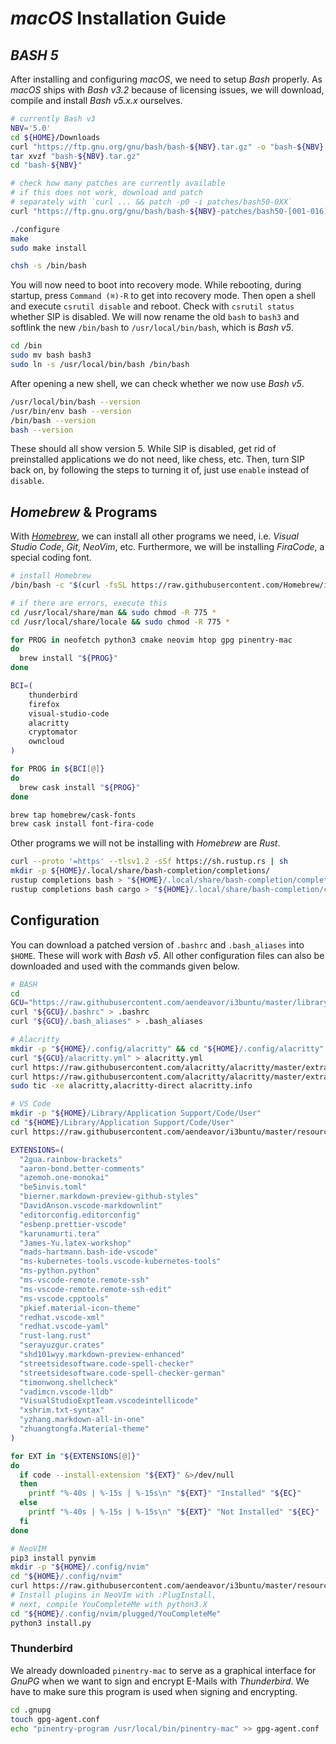 # _macOS_ Installation Guide

[//]: # (source <https://scriptingosx.com/2019/02/install-bash-5-on-macos/>)

## _BASH 5_

After installing and configuring _macOS_, we need to setup _Bash_ properly. As _macOS_ ships with _Bash v3.2_ because of licensing issues, we will download, compile and install _Bash v5.x.x_ ourselves.

``` BASH
# currently Bash v3
NBV='5.0'
cd ${HOME}/Downloads
curl "https://ftp.gnu.org/gnu/bash/bash-${NBV}.tar.gz" -o "bash-${NBV}.tar.gz"
tar xvzf "bash-${NBV}.tar.gz"
cd "bash-${NBV}"

# check how many patches are currently available
# if this does not work, download and patch
# separately with `curl ... && patch -p0 -i patches/bash50-0XX`
curl "https://ftp.gnu.org/gnu/bash/bash-${NBV}-patches/bash50-[001-016]" | patch -p0

./configure
make
sudo make install

chsh -s /bin/bash
```

You will now need to boot into recovery mode. While rebooting, during startup, press `Command (⌘)-R` to get into recovery mode. Then open a shell and execute `csrutil disable` and reboot. Check with `csrutil status` whether SIP is disabled. We will now rename the old `bash` to `bash3` and softlink the new `/bin/bash` to `/usr/local/bin/bash`, which is _Bash v5_.

``` BASH
cd /bin
sudo mv bash bash3
sudo ln -s /usr/local/bin/bash /bin/bash
```

After opening a new shell, we can check whether we now use _Bash v5_.

``` BASH
/usr/local/bin/bash --version
/usr/bin/env bash --version
/bin/bash --version
bash --version
```

These should all show version 5. While SIP is disabled, get rid of preinstalled applications we do not need, like chess, etc. Then, turn SIP back on, by following the steps to turning it of, just use `enable` instead of `disable`.

## _Homebrew_ & Programs

With _[Homebrew](https://brew.sh/)_, we can install all other programs we need, i.e. _Visual Studio Code_, _Git_, _NeoVim_, etc. Furthermore, we will be installing _FiraCode_, a special coding font.

[//]: # (cask sources https://formulae.brew.sh/cask/)

``` BASH
# install Homebrew
/bin/bash -c "$(curl -fsSL https://raw.githubusercontent.com/Homebrew/install/master/install.sh)"

# if there are errors, execute this
cd /usr/local/share/man && sudo chmod -R 775 *
cd /usr/local/share/locale && sudo chmod -R 775 *

for PROG in neofetch python3 cmake neovim htop gpg pinentry-mac
do
  brew install "${PROG}"
done

BCI=(
    thunderbird
    firefox
    visual-studio-code
    alacritty
    cryptomator
    owncloud
)

for PROG in ${BCI[@]}
do
  brew cask install "${PROG}"
done

brew tap homebrew/cask-fonts
brew cask install font-fira-code
```

Other programs we will not be installing with _Homebrew_ are _Rust_.

``` BASH
curl --proto '=https' --tlsv1.2 -sSf https://sh.rustup.rs | sh
mkdir -p ${HOME}/.local/share/bash-completion/completions/
rustup completions bash > "${HOME}/.local/share/bash-completion/completions/rustup"
rustup completions bash cargo > "${HOME}/.local/share/bash-completion/completions/cargo"
```

## Configuration

You can download a patched version of `.bashrc` and `.bash_aliases` into `$HOME`. These will work with _Bash v5_. All other configuration files can also be downloaded and used with the commands given below.

``` BASH
# BASH
cd
GCU="https://raw.githubusercontent.com/aendeavor/i3buntu/master/library/resources/config/macOS"
curl "${GCU}/.bashrc" > .bashrc
curl "${GCU}/.bash_aliases" > .bash_aliases

# Alacritty
mkdir -p "${HOME}/.config/alacritty" && cd "${HOME}/.config/alacritty"
curl "${GCU}/alacritty.yml" > alacritty.yml
curl https://raw.githubusercontent.com/alacritty/alacritty/master/extra/alacritty.info > alacritty.info
curl https://raw.githubusercontent.com/alacritty/alacritty/master/extra/completions/alacritty.bash > alacritty.bash
sudo tic -xe alacritty,alacritty-direct alacritty.info

# VS Code
mkdir -p "${HOME}/Library/Application Support/Code/User"
cd "${HOME}/Library/Application Support/Code/User"
curl https://raw.githubusercontent.com/aendeavor/i3buntu/master/resources/sys/vscode/settings.json > settings.json

EXTENSIONS=(
  "2gua.rainbow-brackets"
  "aaron-bond.better-comments"
  "azemoh.one-monokai"
  "be5invis.toml"
  "bierner.markdown-preview-github-styles"
  "DavidAnson.vscode-markdownlint"
  "editorconfig.editorconfig"
  "esbenp.prettier-vscode"
  "karunamurti.tera"
  "James-Yu.latex-workshop"
  "mads-hartmann.bash-ide-vscode"
  "ms-kubernetes-tools.vscode-kubernetes-tools"
  "ms-python.python"
  "ms-vscode-remote.remote-ssh"
  "ms-vscode-remote.remote-ssh-edit"
  "ms-vscode.cpptools"
  "pkief.material-icon-theme"
  "redhat.vscode-xml"
  "redhat.vscode-yaml"
  "rust-lang.rust"
  "serayuzgur.crates"
  "shd101wyy.markdown-preview-enhanced"
  "streetsidesoftware.code-spell-checker"
  "streetsidesoftware.code-spell-checker-german"
  "timonwong.shellcheck"
  "vadimcn.vscode-lldb"
  "VisualStudioExptTeam.vscodeintellicode"
  "xshrim.txt-syntax"
  "yzhang.markdown-all-in-one"
  "zhuangtongfa.Material-theme"
)

for EXT in "${EXTENSIONS[@]}"
do
  if code --install-extension "${EXT}" &>/dev/null
  then
    printf "%-40s | %-15s | %-15s\n" "${EXT}" "Installed" "${EC}"
  else
    printf "%-40s | %-15s | %-15s\n" "${EXT}" "Not Installed" "${EC}"
  fi
done

# NeoVIM
pip3 install pynvim
mkdir -p "${HOME}/.config/nvim"
cd "${HOME}/.config/nvim"
curl https://raw.githubusercontent.com/aendeavor/i3buntu/master/resources/sys/vi/init.vim > init.vim
# Install plugins in NeoVIm with :PlugInstall,
# next, compile YouCompleteMe with python3.X
cd "${HOME}/.config/nvim/plugged/YouCompleteMe"
python3 install.py
```

### Thunderbird

We already downloaded `pinentry-mac` to serve as a graphical interface for _GnuPG_ when we want to sign and encrypt E-Mails with _Thunderbird_. We have to make sure this program is used when signing and encrypting.

```BASH
cd .gnupg
touch gpg-agent.conf
echo "pinentry-program /usr/local/bin/pinentry-mac" >> gpg-agent.conf
```
